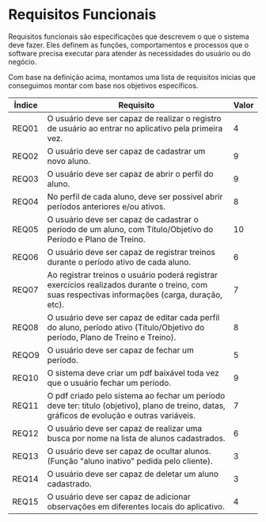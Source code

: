 # Requisitos Funcionais

Requisitos funcionais são especificações que descrevem o que o sistema deve fazer. Eles definem as funções, comportamentos e processos que o software precisa executar para atender às necessidades do usuário ou do negócio.

Com base na definição acima, montamos uma lista de requisitos inicias que conseguimos montar com base nos objetivos específicos.

| Índice | Requisito | Valor |
|--------|----------|-------|
| REQ01     | O usuário deve ser capaz de realizar o registro de usuário ao entrar no aplicativo pela primeira vez.         |    4   |
| REQ02      | O usuário deve ser capaz de cadastrar um novo aluno.                                                                                            |    9   |
| REQ03     | O usuário deve ser capaz de abrir o perfil do aluno.                                                                                            |   9    |
| REQ04     | No perfil de cada aluno, deve ser possível abrir períodos anteriores e/ou ativos.                                                               |    8   |
| REQ05     | O usuário deve ser capaz de cadastrar o período de um aluno, com Título/Objetivo do Período e Plano de Treino.                                  |    10   |
| REQ06     | O usuário deve ser capaz de registrar treinos durante o período ativo de cada aluno.                                                            |     6  |
| REQ07    | Ao registrar treinos o usuário poderá registrar exercícios realizados durante o treino, com suas respectivas informações (carga, duração, etc). |    7   |
| REQ08     | O usuário deve ser capaz de editar cada perfil do aluno, período ativo (Título/Objetivo do período, Plano de Treino e Treino).                  |    8   |
| REQO9     | O usuário deve ser capaz de fechar um período.                                                                                                  |    5   |
| REQ10     | O sistema deve criar um pdf baixável toda vez que o usuário fechar um período.                                                                  |   9    |
| REQ11    | O pdf criado pelo sistema ao fechar um período deve ter: título (objetivo), plano de treino, datas, gráficos de evolução e outras variáveis.    |   7    |
| REQ12     | O usuário deve ser capaz de realizar uma busca por nome na lista de alunos cadastrados.                                                         |   6    |
| REQ13    | O usuário deve ser capaz de ocultar alunos. (Função "aluno inativo" pedida pelo cliente).                                                       |     3  |
| REQ14     | O usuário deve ser capaz de deletar um aluno cadastrado.                                                                                        |   3    |
| REQ15     | O usuário deve ser capaz de adicionar observações em diferentes locais do aplicativo.                                                           |    4   |
